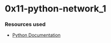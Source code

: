 # 0x11-python-network_1



### Resources used
- [Python Documentation](https://docs.python.org/3/howto/urllib2.html)
